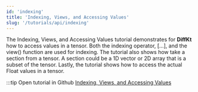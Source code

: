 ```yaml
---
id: 'indexing'
title: 'Indexing, Views, and Accessing Values'
slug: '/tutorials/api/indexing'
---
```

The Indexing, Views, and Accessing Values tutorial demonstrates for **DiffKt** how to access values in a tensor. 
Both the indexing operator, [...], and the view() function are used for indexing. 
The tutorial also shows how take a section from a tensor. A section could be a 1D vector or 2D array that is a subset of the tensor. 
Lastly, the tutorial shows how to access the actual Float values in a tensor.

:::tip Open tutorial in Github
[Indexing, Views, and Accessing Values](https://github.com/facebookresearch/diffkt/blob/main/tutorials/indexing.ipynb)